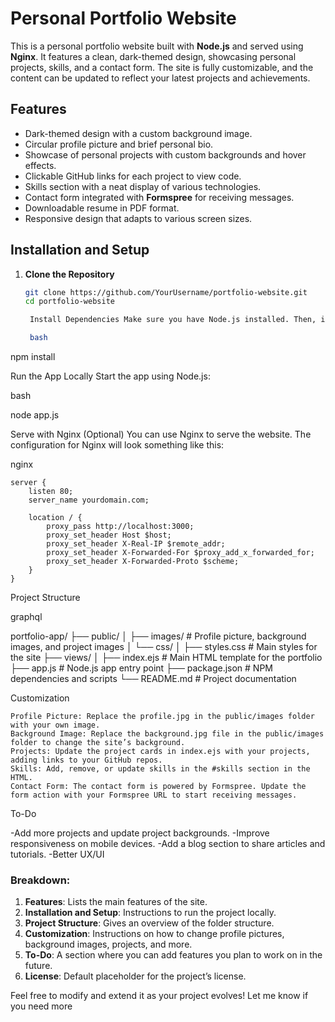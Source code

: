 # Personal Portfolio Website

This is a personal portfolio website built with **Node.js** and served using **Nginx**. It features a clean, dark-themed design, showcasing personal projects, skills, and a contact form. The site is fully customizable, and the content can be updated to reflect your latest projects and achievements.

## Features

- Dark-themed design with a custom background image.
- Circular profile picture and brief personal bio.
- Showcase of personal projects with custom backgrounds and hover effects.
- Clickable GitHub links for each project to view code.
- Skills section with a neat display of various technologies.
- Contact form integrated with **Formspree** for receiving messages.
- Downloadable resume in PDF format.
- Responsive design that adapts to various screen sizes.

## Installation and Setup

1. **Clone the Repository**
   ```bash
   git clone https://github.com/YourUsername/portfolio-website.git
   cd portfolio-website

    Install Dependencies Make sure you have Node.js installed. Then, install the required Node.js packages:

    bash

npm install

Run the App Locally Start the app using Node.js:

bash

node app.js

Serve with Nginx (Optional) You can use Nginx to serve the website. The configuration for Nginx will look something like this:

nginx

    server {
        listen 80;
        server_name yourdomain.com;
        
        location / {
            proxy_pass http://localhost:3000;
            proxy_set_header Host $host;
            proxy_set_header X-Real-IP $remote_addr;
            proxy_set_header X-Forwarded-For $proxy_add_x_forwarded_for;
            proxy_set_header X-Forwarded-Proto $scheme;
        }
    }

Project Structure

graphql

portfolio-app/
├── public/
│   ├── images/           # Profile picture, background images, and project images
│   └── css/
│       ├── styles.css    # Main styles for the site
├── views/
│   ├── index.ejs         # Main HTML template for the portfolio
├── app.js                # Node.js app entry point
├── package.json          # NPM dependencies and scripts
└── README.md             # Project documentation

Customization

    Profile Picture: Replace the profile.jpg in the public/images folder with your own image.
    Background Image: Replace the background.jpg file in the public/images folder to change the site’s background.
    Projects: Update the project cards in index.ejs with your projects, adding links to your GitHub repos.
    Skills: Add, remove, or update skills in the #skills section in the HTML.
    Contact Form: The contact form is powered by Formspree. Update the form action with your Formspree URL to start receiving messages.

To-Do

-Add more projects and update project backgrounds.
-Improve responsiveness on mobile devices.
-Add a blog section to share articles and tutorials.
-Better UX/UI




### Breakdown:
1. **Features**: Lists the main features of the site.
2. **Installation and Setup**: Instructions to run the project locally.
3. **Project Structure**: Gives an overview of the folder structure.
4. **Customization**: Instructions on how to change profile pictures, background images, projects, and more.
5. **To-Do**: A section where you can add features you plan to work on in the future.
6. **License**: Default placeholder for the project’s license.

Feel free to modify and extend it as your project evolves! Let me know if you need more 
